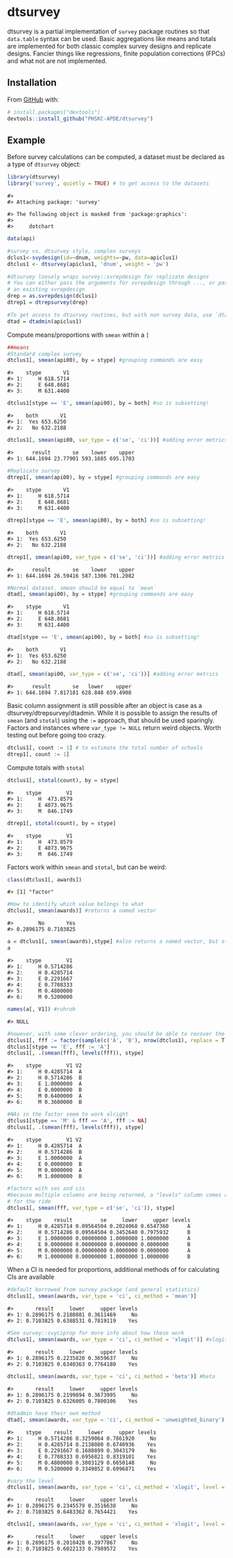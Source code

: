 
<!-- README.md is generated from README.Rmd. Please edit that file -->

# dtsurvey

<!-- badges: start -->
<!-- badges: end -->

dtsurvey is a partial implementation of `survey` package routines so
that `data.table` syntax can be used. Basic aggregations like means and
totals are implemented for both classic complex survey designs and
replicate designs. Fancier things like regressions, finite population
corrections (FPCs) and what not are not implemented.

## Installation

From [GitHub](https://github.com/) with:

``` r
# install.packages("devtools")
devtools::install_github("PHSKC-APDE/dtsurvey")
```

## Example

Before survey calculations can be computed, a dataset must be declared
as a type of `dtsurvey` object:

``` r
library(dtsurvey)
library('survey', quietly = TRUE) # to get access to the datasets
```

    #> 
    #> Attaching package: 'survey'

    #> The following object is masked from 'package:graphics':
    #> 
    #>     dotchart

``` r
data(api)

#survey vs. dtsurvey style, complex surveys
dclus1<-svydesign(id=~dnum, weights=~pw, data=apiclus1)
dtclus1 <- dtsurvey(apiclus1, 'dnum', weight = 'pw')

#dtsurvey loosely wraps survey::svrepdesign for replicate designs
# You can either pass the arguments for svrepdesign through ..., or pass
# an existing svrepdesign
drep = as.svrepdesign(dclus1)
dtrep1 = dtrepsurvey(drep)

#To get access to dtsurvey routines, but with non survey data, use `dtadmin`
dtad = dtadmin(apiclus1)
```

Compute means/proportions with `smean` within a `[`

``` r
##means
#Standard complex survey
dtclus1[, smean(api00), by = stype] #grouping commands are easy
```

    #>    stype       V1
    #> 1:     H 618.5714
    #> 2:     E 648.8681
    #> 3:     M 631.4400

``` r
dtclus1[stype == 'E', smean(api00), by = both] #so is subsetting!
```

    #>    both       V1
    #> 1:  Yes 653.6250
    #> 2:   No 632.2188

``` r
dtclus1[, smean(api00, var_type = c('se', 'ci'))] #adding error metrics
```

    #>      result       se    lower    upper
    #> 1: 644.1694 23.77901 593.1685 695.1703

``` r
#Replicate survey
dtrep1[, smean(api00), by = stype] #grouping commands are easy
```

    #>    stype       V1
    #> 1:     H 618.5714
    #> 2:     E 648.8681
    #> 3:     M 631.4400

``` r
dtrep1[stype == 'E', smean(api00), by = both] #so is subsetting!
```

    #>    both       V1
    #> 1:  Yes 653.6250
    #> 2:   No 632.2188

``` r
dtrep1[, smean(api00, var_type = c('se', 'ci'))] #adding error metrics
```

    #>      result       se    lower    upper
    #> 1: 644.1694 26.59416 587.1306 701.2082

``` r
#Normal dataset. smean should be equal to `mean`
dtad[, smean(api00), by = stype] #grouping commands are easy
```

    #>    stype       V1
    #> 1:     H 618.5714
    #> 2:     E 648.8681
    #> 3:     M 631.4400

``` r
dtad[stype == 'E', smean(api00), by = both] #so is subsetting!
```

    #>    both       V1
    #> 1:  Yes 653.6250
    #> 2:   No 632.2188

``` r
dtad[, smean(api00, var_type = c('se', 'ci'))] #adding error metrics
```

    #>      result       se   lower    upper
    #> 1: 644.1694 7.817181 628.848 659.4908

Basic column assignment is still possible after an object is case as a
dtsurvey/dtrepsurvey/dtadmin. While it is possible to assign the results
of `smean` (and `stotal`) using the `:=` approach, that should be used
sparingly. Factors and instances where `var_type != NULL` return weird
objects. Worth testing out before going too crazy.

``` r
dtclus1[, count := 1] # to estimate the total number of schools
dtrep1[, count := 1]
```

Compute totals with `stotal`

``` r
dtclus1[, stotal(count), by = stype]
```

    #>    stype        V1
    #> 1:     H  473.8579
    #> 2:     E 4873.9675
    #> 3:     M  846.1749

``` r
dtrep1[, stotal(count), by = stype]
```

    #>    stype        V1
    #> 1:     H  473.8579
    #> 2:     E 4873.9675
    #> 3:     M  846.1749

Factors work within `smean` and `stotal`, but can be weird:

``` r
class(dtclus1[, awards])
```

    #> [1] "factor"

``` r
#How to identify which value belongs to what
dtclus1[, smean(awards)] #returns a named vector
```

    #>        No       Yes 
    #> 0.2896175 0.7103825

``` r
a = dtclus1[, smean(awards),stype] #also returns a named vector, but stripped
a
```

    #>    stype        V1
    #> 1:     H 0.5714286
    #> 2:     H 0.4285714
    #> 3:     E 0.2291667
    #> 4:     E 0.7708333
    #> 5:     M 0.4800000
    #> 6:     M 0.5200000

``` r
names(a[, V1]) #ruhroh
```

    #> NULL

``` r
#however, with some clever ordering, you should be able to recover the levels
dtclus1[, fff := factor(sample(c('A', 'B'), nrow(dtclus1), replace = T))]
dtclus1[stype == 'E', fff := 'A']
dtclus1[, .(smean(fff), levels(fff)), stype]
```

    #>    stype        V1 V2
    #> 1:     H 0.4285714  A
    #> 2:     H 0.5714286  B
    #> 3:     E 1.0000000  A
    #> 4:     E 0.0000000  B
    #> 5:     M 0.6400000  A
    #> 6:     M 0.3600000  B

``` r
#NAs in the factor seem to work alright
dtclus1[stype == 'M' & fff == 'A', fff := NA]
dtclus1[, .(smean(fff), levels(fff)), stype]
```

    #>    stype        V1 V2
    #> 1:     H 0.4285714  A
    #> 2:     H 0.5714286  B
    #> 3:     E 1.0000000  A
    #> 4:     E 0.0000000  B
    #> 5:     M 0.0000000  A
    #> 6:     M 1.0000000  B

``` r
#factors with ses and cis
#because multiple columns are being returned, a "levels" column comes along
# for the ride
dtclus1[, smean(fff, var_type = c('se', 'ci')), stype]
```

    #>    stype    result         se     lower     upper levels
    #> 1:     H 0.4285714 0.09564504 0.2024068 0.6547360      A
    #> 2:     H 0.5714286 0.09564504 0.3452640 0.7975932      B
    #> 3:     E 1.0000000 0.00000000 1.0000000 1.0000000      A
    #> 4:     E 0.0000000 0.00000000 0.0000000 0.0000000      B
    #> 5:     M 0.0000000 0.00000000 0.0000000 0.0000000      A
    #> 6:     M 1.0000000 0.00000000 1.0000000 1.0000000      B

When a CI is needed for proportions, additional methods of for
calculating CIs are available

``` r
#default borrowed from survey package (and general statistics)
dtclus1[, smean(awards, var_type = 'ci', ci_method = 'mean')]
```

    #>       result     lower     upper levels
    #> 1: 0.2896175 0.2180881 0.3611469     No
    #> 2: 0.7103825 0.6388531 0.7819119    Yes

``` r
#See survey::svyciprop for more info about how these work
dtclus1[, smean(awards, var_type = 'ci', ci_method = 'xlogit')] #xlogit
```

    #>       result     lower     upper levels
    #> 1: 0.2896175 0.2235820 0.3659637     No
    #> 2: 0.7103825 0.6340363 0.7764180    Yes

``` r
dtclus1[, smean(awards, var_type = 'ci', ci_method = 'beta')] #beta
```

    #>       result     lower     upper levels
    #> 1: 0.2896175 0.2199894 0.3673995     No
    #> 2: 0.7103825 0.6326005 0.7800106    Yes

``` r
#dtadmin have their own method
dtad[, smean(awards, var_type = 'ci', ci_method = 'unweighted_binary'), stype]
```

    #>    stype    result     lower     upper levels
    #> 1:     H 0.5714286 0.3259064 0.7861920     No
    #> 2:     H 0.4285714 0.2138080 0.6740936    Yes
    #> 3:     E 0.2291667 0.1680899 0.3043179     No
    #> 4:     E 0.7708333 0.6956821 0.8319101    Yes
    #> 5:     M 0.4800000 0.3003129 0.6650148     No
    #> 6:     M 0.5200000 0.3349852 0.6996871    Yes

``` r
#vary the level
dtclus1[, smean(awards, var_type = 'ci', ci_method = 'xlogit', level = .9)]
```

    #>       result     lower     upper levels
    #> 1: 0.2896175 0.2345579 0.3516638     No
    #> 2: 0.7103825 0.6483362 0.7654421    Yes

``` r
dtclus1[, smean(awards, var_type = 'ci', ci_method = 'xlogit', level = .99)]
```

    #>       result     lower     upper levels
    #> 1: 0.2896175 0.2010428 0.3977867     No
    #> 2: 0.7103825 0.6022133 0.7989572    Yes
